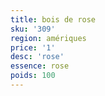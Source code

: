 ```yaml
---
title: bois de rose
sku: '309'
region: amériques
price: '1'
desc: 'rose'
essence: rose
poids: 100
---
```

